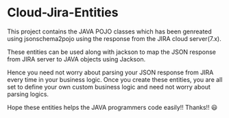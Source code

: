 # Cloud-Jira-Entities

This project contains the JAVA POJO classes which has been genreated using jsonschema2pojo using the response from the JIRA cloud server(7.x).

These entities can be used along with jackson to map the JSON response from JIRA server to JAVA objects using Jackson. 

Hence you need not worry about parsing your JSON response from JIRA every time in your business logic. Once you create these entities, you are all set to define your own custom business logic and need not worry about parsing logics.

Hope these entities helps the JAVA programmers code easily!! Thanks!! :smiley:
